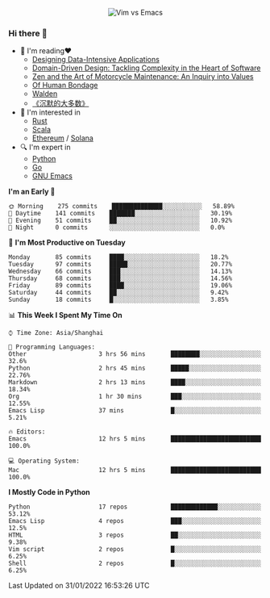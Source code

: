 <p align="center">
    <img src="https://gist.githubusercontent.com/coldnight/e696baffb094e71c96cb302118878eae/raw/40ea5053a6f66cc65f90f437e4173497da225958/banner.gif" alt="Vim vs Emacs" />
</p>

### Hi there 👋

- 📖 I'm reading❤️
    + [Designing Data-Intensive Applications](https://www.oreilly.com/library/view/designing-data-intensive-applications/9781491903063/)
    + [Domain-Driven Design: Tackling Complexity in the Heart of Software](https://www.dddcommunity.org/book/evans_2003/)
    + [Zen and the Art of Motorcycle Maintenance: An Inquiry into Values](https://en.wikipedia.org/wiki/Zen_and_the_Art_of_Motorcycle_Maintenance)
    + [Of Human Bondage](https://en.wikipedia.org/wiki/Of_Human_Bondage)
    + [Walden](https://en.wikipedia.org/wiki/Walden)
    + [《沉默的大多数》](https://en.wikipedia.org/wiki/Silent_majority)
- 🌱 I'm interested in
    + [Rust](https://www.rust-lang.org/)
    + [Scala](https://www.scala-lang.org/)
    + [Ethereum](https://ethereum.org/en/) / [Solana](https://solana.com/)
- 🔍 I'm expert in
    + [Python](https://www.python.org/)
    + [Go](https://go.dev/)
    + [GNU Emacs](https://www.gnu.org/software/emacs/)

<!--START_SECTION:waka-->
**I'm an Early 🐤** 

```text
🌞 Morning    275 commits    ██████████████░░░░░░░░░░░   58.89% 
🌆 Daytime    141 commits    ███████░░░░░░░░░░░░░░░░░░   30.19% 
🌃 Evening    51 commits     ██░░░░░░░░░░░░░░░░░░░░░░░   10.92% 
🌙 Night      0 commits      ░░░░░░░░░░░░░░░░░░░░░░░░░   0.0%

```
📅 **I'm Most Productive on Tuesday** 

```text
Monday       85 commits     ████░░░░░░░░░░░░░░░░░░░░░   18.2% 
Tuesday      97 commits     █████░░░░░░░░░░░░░░░░░░░░   20.77% 
Wednesday    66 commits     ███░░░░░░░░░░░░░░░░░░░░░░   14.13% 
Thursday     68 commits     ███░░░░░░░░░░░░░░░░░░░░░░   14.56% 
Friday       89 commits     ████░░░░░░░░░░░░░░░░░░░░░   19.06% 
Saturday     44 commits     ██░░░░░░░░░░░░░░░░░░░░░░░   9.42% 
Sunday       18 commits     █░░░░░░░░░░░░░░░░░░░░░░░░   3.85%

```


📊 **This Week I Spent My Time On** 

```text
⌚︎ Time Zone: Asia/Shanghai

💬 Programming Languages: 
Other                    3 hrs 56 mins       ████████░░░░░░░░░░░░░░░░░   32.6% 
Python                   2 hrs 45 mins       █████░░░░░░░░░░░░░░░░░░░░   22.76% 
Markdown                 2 hrs 13 mins       ████░░░░░░░░░░░░░░░░░░░░░   18.34% 
Org                      1 hr 30 mins        ███░░░░░░░░░░░░░░░░░░░░░░   12.55% 
Emacs Lisp               37 mins             █░░░░░░░░░░░░░░░░░░░░░░░░   5.21%

🔥 Editors: 
Emacs                    12 hrs 5 mins       █████████████████████████   100.0%

💻 Operating System: 
Mac                      12 hrs 5 mins       █████████████████████████   100.0%

```

**I Mostly Code in Python** 

```text
Python                   17 repos            █████████████░░░░░░░░░░░░   53.12% 
Emacs Lisp               4 repos             ███░░░░░░░░░░░░░░░░░░░░░░   12.5% 
HTML                     3 repos             ██░░░░░░░░░░░░░░░░░░░░░░░   9.38% 
Vim script               2 repos             █░░░░░░░░░░░░░░░░░░░░░░░░   6.25% 
Shell                    2 repos             █░░░░░░░░░░░░░░░░░░░░░░░░   6.25%

```



 Last Updated on 31/01/2022 16:53:26 UTC
<!--END_SECTION:waka-->
